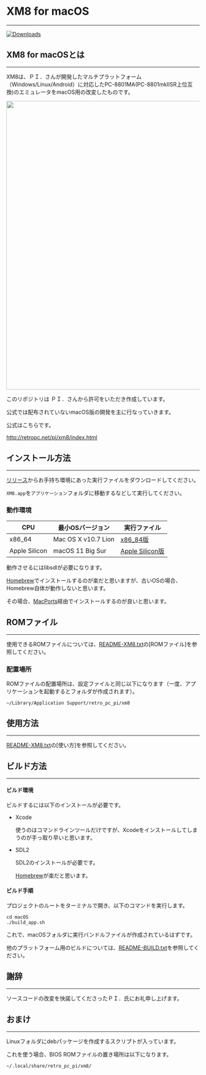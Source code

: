 # XM8 for macOS

---
[![Downloads](https://img.shields.io/github/downloads/bubio/xm8mac/total.svg)](https://github.com/bubio/xm8mac/releases/latest)

## XM8 for macOSとは
---
XM8は、ＰＩ．さんが開発したマルチプラットフォーム（Windows/Linux/Android）に対応したPC-8801MA(PC-8801mkIISR上位互換)のエミュレータをmacOS用の改変したものです。

<p align="center">
<img width="752" src="https://user-images.githubusercontent.com/78299054/226607145-c6381e6e-acb8-4fba-88dc-0a8462298f6e.png">
</p>

このリポジトリは ＰＩ．さんから許可をいただき作成しています。

公式では配布されていないmacOS版の開発を主に行なっていきます。



公式はこちらです。

http://retropc.net/pi/xm8/index.html



## インストール方法
---

[リリース](https://github.com/bubio/xm8mac/releases)からお手持ち環境にあった実行ファイルをダウンロードしてください。

`XM8.app`を`アプリケーション`フォルダに移動するなどして実行してください。



### 動作環境

| CPU           | 最小OSバージョン    | 実行ファイル                                                 |
| ------------- | ------------------- | ------------------------------------------------------------ |
| x86_64        | Mac OS X v10.7 Lion | [x86_84版]([XM8_macOS_x86_64.zip](https://github.com/bubio/xm8mac/releases/download/1.7.0/XM8_macOS_x86_64.zip)) |
| Apple Silicon | macOS 11 Big Sur    | [Apple Silicon版](https://github.com/bubio/xm8mac/releases/download/1.7.0/XM8_macOS_AppleSilicon.zip) |

動作させるにはlibsdlが必要になります。

[Homebrew](https://brew.sh/index_ja)でインストールするのが楽だと思いますが、古いOSの場合、Homebrew自体が動作しないと思います。

その場合、[MacPorts](https://www.macports.org)経由でインストールするのが良いと思います。

## ROMファイル
---
使用できるROMファイルについては、[README-XM8.txt](Documents/README-XM8.txt)の[ROMファイル]を参照してください。

### 配置場所
ROMファイルの配置場所は、設定ファイルと同じ以下になります（一度、アプリケーションを起動するとフォルダが作成されます）。


```shell
~/Library/Application Support/retro_pc_pi/xm8
```




## 使用方法
---
[README-XM8.txt](Documents/README-XM8.txt)の[使い方]を参照してください。



## ビルド方法
---

#### ビルド環境

ビルドするには以下のインストールが必要です。

- Xcode

  使うのはコマンドラインツールだけですが、Xcodeをインストールしてしまうのが手っ取り早いと思います。

- SDL2

  SDL2のインストールが必要です。

  [Homebrew](https://brew.sh/index_ja)が楽だと思います。



#### ビルド手順

プロジェクトのルートをターミナルで開き、以下のコマンドを実行します。

```shell
cd macOS
./build_app.sh
```

これで、macOSフォルダに実行バンドルファイルが作成されているはずです。

他のプラットフォーム用のビルドについては、[README-BUILD.txt](Documents/README-BUILD.txt)を参照してください。



## 謝辞
---
ソースコードの改変を快諾してくださったＰＩ．氏にお礼申し上げます。



## おまけ

---

Linuxフォルダにdebパッケージを作成するスクリプトが入っています。

これを使う場合、BIOS ROMファイルの置き場所は以下になります。

```shell
~/.local/share/retro_pc_pi/xm8/
```

